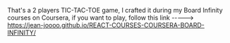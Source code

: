 That's a 2 players TIC-TAC-TOE game, I crafted it during my Board Infinity courses on Coursera, if you want to play, follow this link -----> https://jean-joooo.github.io/REACT-COURSES-COURSERA-BOARD-INFINITY/
